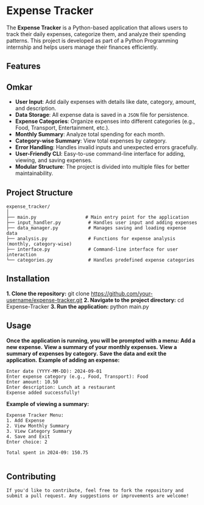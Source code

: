 # Expense Tracker

The **Expense Tracker** is a Python-based application that allows users to track their daily expenses, categorize them, and analyze their spending patterns. This project is developed as part of a Python Programming internship and helps users manage their finances efficiently.

## Features
## Omkar
- **User Input**: Add daily expenses with details like date, category, amount, and description.
- **Data Storage**: All expense data is saved in a `JSON` file for persistence.
- **Expense Categories**: Organize expenses into different categories (e.g., Food, Transport, Entertainment, etc.).
- **Monthly Summary**: Analyze total spending for each month.
- **Category-wise Summary**: View total expenses by category.
- **Error Handling**: Handles invalid inputs and unexpected errors gracefully.
- **User-Friendly CLI**: Easy-to-use command-line interface for adding, viewing, and saving expenses.
- **Modular Structure**: The project is divided into multiple files for better maintainability.

## Project Structure

```plaintext
expense_tracker/
│
├── main.py                  # Main entry point for the application
├── input_handler.py          # Handles user input and adding expenses
├── data_manager.py           # Manages saving and loading expense data
├── analysis.py               # Functions for expense analysis (monthly, category-wise)
├── interface.py              # Command-line interface for user interaction
└── categories.py             # Handles predefined expense categories

```

## Installation

**1. Clone the repository:**  git clone https://github.com/your-username/expense-tracker.git
**2. Navigate to the project directory:**  cd Expense-Tracker
**3. Run the application:**  python main.py



## Usage

**Once the application is running, you will be prompted with a menu:**
**Add a new expense.**
**View a summary of your monthly expenses.**
**View a summary of expenses by category.**
**Save the data and exit the application.**
**Example of adding an expense:**

```plaintext
Enter date (YYYY-MM-DD): 2024-09-01
Enter expense category (e.g., Food, Transport): Food
Enter amount: 10.50
Enter description: Lunch at a restaurant
Expense added successfully!

```
**Example of viewing a summary:**
```plaintext
Expense Tracker Menu:
1. Add Expense
2. View Monthly Summary
3. View Category Summary
4. Save and Exit
Enter choice: 2

Total spent in 2024-09: 150.75


```
## Contributing
```plaintext
If you'd like to contribute, feel free to fork the repository and submit a pull request. Any suggestions or improvements are welcome!




